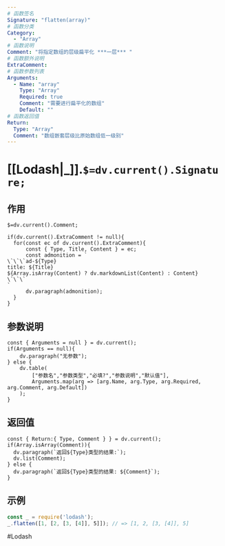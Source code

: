 ```yaml
---
# 函数签名
Signature: "flatten(array)"
# 函数分类
Category:
  - "Array"
# 函数说明
Comment: "将指定数组的层级扁平化 ***一层*** "
# 函数额外说明
ExtraComment:
# 函数参数列表
Arguments:
  - Name: "array"
    Type: "Array"
    Required: true
    Comment: "需要进行扁平化的数组"
    Default: ""
# 函数返回值
Return:
  Type: "Array"
  Comment: "数组嵌套层级比原始数组低一级别"
---
```

# [[Lodash|_]].`$=dv.current().Signature;`
## 作用

`$=dv.current().Comment;`

```dataviewjs
if(dv.current().ExtraComment != null){
  for(const ec of dv.current().ExtraComment){
	  const { Type, Title, Content } = ec;
	  const admonition = `
\`\`\`ad-${Type}
title: ${Title}
${Array.isArray(Content) ? dv.markdownList(Content) : Content}
\`\`\`
`
      dv.paragraph(admonition);
  }
}
```

## 参数说明
```dataviewjs
const { Arguments = null } = dv.current();
if(Arguments == null){
	dv.paragraph("无参数");
} else {
	dv.table(
		["参数名","参数类型","必填?","参数说明","默认值"],
		Arguments.map(arg => [arg.Name, arg.Type, arg.Required, arg.Comment, arg.Default])
	);
}
```

## 返回值
```dataviewjs
const { Return:{ Type, Comment } } = dv.current();
if(Array.isArray(Comment)){
  dv.paragraph(`返回${Type}类型的结果:`);
  dv.list(Comment);
} else {
  dv.paragraph(`返回${Type}类型的结果: ${Comment}`);
}
```

## 示例
```javascript
const _ = require('lodash');
_.flatten([1, [2, [3, [4]], 5]]); // => [1, 2, [3, [4]], 5]
```

#Lodash 